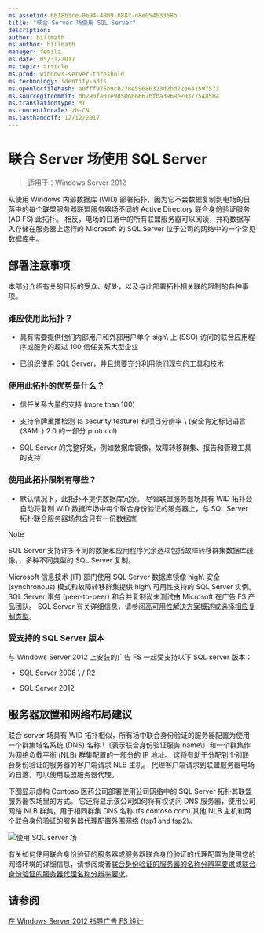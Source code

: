 ```yaml
---
ms.assetid: 6618b3ce-0e94-4009-b887-d8e05453358b
title: "联合 Server 场使用 SQL Server"
description: 
author: billmath
ms.author: billmath
manager: femila
ms.date: 05/31/2017
ms.topic: article
ms.prod: windows-server-threshold
ms.technology: identity-adfs
ms.openlocfilehash: a0fff975b9cb278e59686323d2bd72e641597573
ms.sourcegitcommit: db290fa07e9d50686667bfba3969e20377548504
ms.translationtype: MT
ms.contentlocale: zh-CN
ms.lasthandoff: 12/12/2017
---
```

# <a name="federation-server-farm-using-sql-server"></a>联合 Server 场使用 SQL Server

>适用于：Windows Server 2012

从使用 Windows 内部数据库 \(WID\) 部署拓扑，因为它不会数据复制到电场的日落中的每个联盟服务器联盟服务器场不同的 Active Directory 联合身份验证服务 \(AD FS\) 此拓扑。 相反，电场的日落中的所有联盟服务器可以阅读，并将数据写入存储在服务器上运行的 Microsoft 的 SQL Server 位于公司的网络中的一个常见数据库中。  
  
## <a name="deployment-considerations"></a>部署注意事项  
本部分介绍有关的目标的受众、好处，以及与此部署拓扑相关联的限制的各种事项。  
  
### <a name="who-should-use-this-topology"></a>谁应使用此拓扑？  
  
-   具有需要提供他们内部用户和外部用户单个 sign\ 上 \(SSO\) 访问的联合应用程序或服务的超过 100 信任关系大型企业  
  
-   已组织使用 SQL Server，并且想要充分利用他们现有的工具和技术  
  
### <a name="what-are-the-benefits-of-using-this-topology"></a>使用此拓扑的优势是什么？  
  
-   信任关系大量的支持 \(more than 100\)  
  
-   支持令牌重播检测 \(a security feature\) 和项目分辨率 \ (安全肯定标记语言 \(SAML\) 2.0 的一部分 protocol\)  
  
-   SQL Server 的完整好处，例如数据库镜像，故障转移群集、报告和管理工具的支持  
  
### <a name="what-are-the-limitations-of-using-this-topology"></a>使用此拓扑限制有哪些？  
  
-   默认情况下，此拓扑不提供数据库冗余。 尽管联盟服务器场具有 WID 拓扑会自动将复制 WID 数据库场中每个联合身份验证的服务器上，与 SQL Server 拓扑联合服务器场包含只有一份数据库  
  
> [!NOTE]  
> SQL Server 支持许多不同的数据和应用程序冗余选项包括故障转移群集数据库镜像，，多种不同类型的 SQL Server 复制。  
  
Microsoft 信息技术 \(IT\) 部门使用 SQL Server 数据库镜像 high\ 安全 \(synchronous\) 模式和故障转移群集提供 high\ 可用性支持的 SQL Server 实例。 SQL Server 事务 \(peer\-to\-peer\) 和合并复制尚未测试由 Microsoft 在广告 FS 产品团队。 SQL Server 有关详细信息，请参阅[高可用性解决方案概述](https://go.microsoft.com/fwlink/?LinkId=179853)或[选择相应复制类型](https://go.microsoft.com/fwlink/?LinkId=214648)。  
  
### <a name="supported-sql-server-versions"></a>受支持的 SQL Server 版本  
与 Windows Server 2012 上安装的广告 FS 一起受支持以下 SQL server 版本：  
  
-   SQL Server 2008 \ / R2  
  
-   SQL Server 2012  
  
## <a name="server-placement-and-network-layout-recommendations"></a>服务器放置和网络布局建议  
联合 server 场具有 WID 拓扑相似，所有场中联合身份验证的服务器配置为使用一个群集域名系统 \(DNS\) 名称 \（表示联合身份验证服务 name\）和一个群集作为网络负载平衡 \(NLB\) 群集配置的一部分的 IP 地址。 这将有助于分配到个别联合身份验证的服务器的客户端请求 NLB 主机。 代理客户端请求到联盟服务器电场的日落，可以使用联盟服务器代理。  
  
下图显示虚构 Contoso 医药公司部署使用公司网络中的 SQL Server 拓扑其联盟服务器农场里的方式。 它还将显示该公司如何将有权访问 DNS 服务器，使用公司网络 NLB 群集，用于相同群集 DNS 名称 \(fs.contoso.com\) 其他 NLB 主机和两个联合身份验证的服务器代理配置外围网络 \(fsp1 and fsp2\)。  
  
![使用 SQL server 场](media/FarmSQLProxies.gif)  
  
有关如何使用联合身份验证的服务器或服务器联合身份验证的代理配置为使用您的网络环境的详细信息，请参阅或者[联合身份验证的服务器的名称分辨率要求](Name-Resolution-Requirements-for-Federation-Servers.md)或[联合身份验证的服务器代理名称分辨率要求](Name-Resolution-Requirements-for-Federation-Server-Proxies.md)。  
  
## <a name="see-also"></a>请参阅
[在 Windows Server 2012 指导广告 FS 设计](AD-FS-Design-Guide-in-Windows-Server-2012.md)
